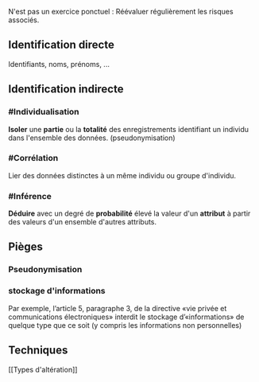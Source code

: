 N'est pas un exercice ponctuel : Réévaluer régulièrement les risques associés.
## Identification directe
Identifiants, noms, prénoms, ...

## Identification indirecte
### #Individualisation
**Isoler** une **partie** ou la **totalité** des enregistrements identifiant un individu dans l'ensemble des données. (pseudonymisation)
### #Corrélation
Lier des données distinctes à un même individu ou groupe d'individu.
### #Inférence
**Déduire** avec un degré de **probabilité** élevé la valeur d'un **attribut** à partir des valeurs d'un ensemble d'autres attributs.

## Pièges
### Pseudonymisation
### stockage d'informations
Par exemple, l’article 5, paragraphe 3, de la directive «vie privée et communications électroniques» interdit le stockage d’«informations» de quelque type que ce soit (y compris les informations non personnelles) 

## Techniques
[[Types d'altération]]

